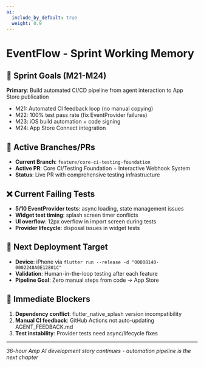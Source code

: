```yaml
---
ai:
  include_by_default: true
  weight: 0.9
---
```


# EventFlow - Sprint Working Memory

## 🎯 Sprint Goals (M21-M24)
**Primary**: Build automated CI/CD pipeline from agent interaction to App Store publication
- M21: Automated CI feedback loop (no manual copying)
- M22: 100% test pass rate (fix EventProvider failures)  
- M23: iOS build automation + code signing
- M24: App Store Connect integration

## 🔄 Active Branches/PRs
- **Current Branch**: `feature/core-ci-testing-foundation`
- **Active PR**: Core CI/Testing Foundation + Interactive Webhook System
- **Status**: Live PR with comprehensive testing infrastructure

## ❌ Current Failing Tests
- **5/10 EventProvider tests**: async loading, state management issues
- **Widget test timing**: splash screen timer conflicts
- **UI overflow**: 12px overflow in import screen during tests
- **Provider lifecycle**: disposal issues in widget tests

## 📱 Next Deployment Target
- **Device**: iPhone via `flutter run --release -d "00008140-0002248A0E12801C"`
- **Validation**: Human-in-the-loop testing after each feature
- **Pipeline Goal**: Zero manual steps from code → App Store

## 🚨 Immediate Blockers
1. **Dependency conflict**: flutter_native_splash version incompatibility
2. **Manual CI feedback**: GitHub Actions not auto-updating AGENT_FEEDBACK.md
3. **Test instability**: Provider tests need async/lifecycle fixes

---
*36-hour Amp AI development story continues - automation pipeline is the next chapter*
